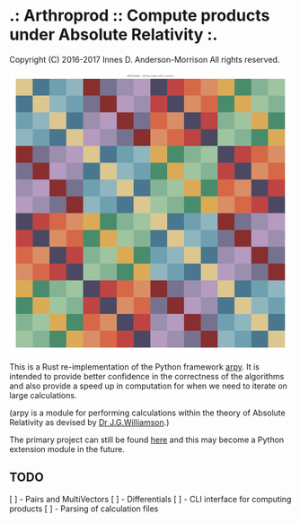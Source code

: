 .: Arthroprod :: Compute products under Absolute Relativity :.
==============================================================

Copyright (C) 2016-2017 Innes D. Anderson-Morrison All rights reserved.

![Cayley Table for the Williamson Algebra](cayley.png)

This is a Rust re-implementation of the Python framework [arpy](https://github.com/sminez/arpy).
It is intended to provide better confidence in the correctness of the algorithms
and also provide a speed up in computation for when we need to iterate on large
calculations.

(arpy is a module for performing calculations within the theory of Absolute Relativity
as devised by [Dr J.G.Williamson](http://www.gla.ac.uk/schools/engineering/staff/johnwilliamson/).)

The primary project can still be found [here](https://github.com/sminez/arpy)
and this may become a Python extension module in the future.


TODO
----
[ ] - Pairs and MultiVectors
[ ] - Differentials
[ ] - CLI interface for computing products 
[ ] - Parsing of calculation files

